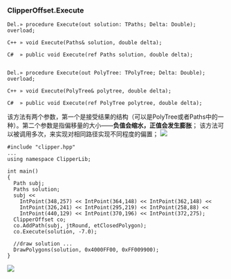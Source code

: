 ### **ClipperOffset.Execute**

```
Del.» procedure Execute(out solution: TPaths; Delta: Double); overload;

C++ » void Execute(Paths& solution, double delta);

C#  » public void Execute(ref Paths solution, double delta);


Del.» procedure Execute(out PolyTree: TPolyTree; Delta: Double); overload;

C++ » void Execute(PolyTree& polytree, double delta);

C#  » public void Execute(ref PolyTree polytree, double delta);
```

该方法有两个参数，第一个是接受结果的结构（可以是PolyTree或者Paths中的一种）。第二个参数是指偏移量的大小——**负值会缩水，正值会发生膨胀**；
该方法可以被调用多次，来实现对相同路径实现不同程度的偏置；
![](https://downloadflies.com/blog-img/offset1.png)

```
#include "clipper.hpp"  
...
using namespace ClipperLib;
 
int main()
{
  Path subj;
  Paths solution;
  subj << 
    IntPoint(348,257) << IntPoint(364,148) << IntPoint(362,148) << 
    IntPoint(326,241) << IntPoint(295,219) << IntPoint(258,88) << 
    IntPoint(440,129) << IntPoint(370,196) << IntPoint(372,275);
  ClipperOffset co;
  co.AddPath(subj, jtRound, etClosedPolygon);
  co.Execute(solution, -7.0);
   
  //draw solution ...
  DrawPolygons(solution, 0x4000FF00, 0xFF009900);
}
```

![](https://downloadflies.com/blog-img/offset1.png)

